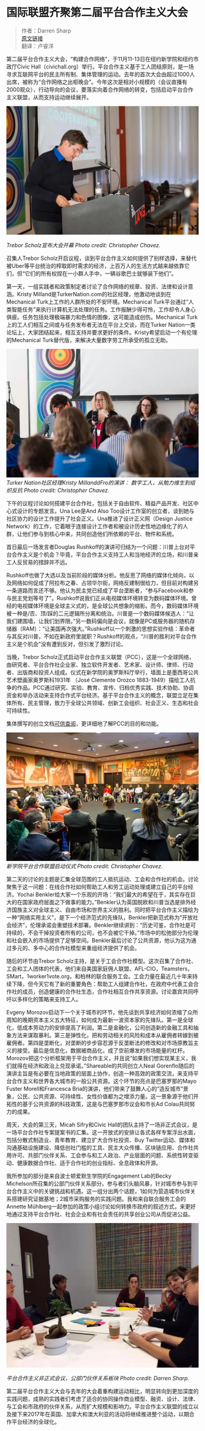 # 国际联盟齐聚第二届平台合作主义大会

> 作者：Darren Sharp  
> [原文链接](http://www.shareable.net/blog/international-consortium-launched-at-second-platform-cooperativism-conference)  
> 翻译：卢睿洋



第二届平台合作主义大会，“构建合作网络”，于11月11-13日在纽约新学院和纽约市政厅Civic Hall（civichall.org）举行。平台合作主义基于工人团结原则，是一场寻求互联网平台的民主所有制、集体管理的运动。去年的首次大会由超过1000人出席，被称为“合作网络之出柜晚会”。今年这次是相对小规模的（会议直播有2000观众），行动导向的会议，要落实向着合作网络的转变，包括启动平台合作主义联盟，从而支持运动继续展开。

![](/assets/3.3.1.png)

_Trebor Scholz宣布大会开幕 Photo credit: Christopher Chavez._

召集人Trebor Scholz开启议程，谈到平台合作主义如何提供了别样选择，来替代被Uber等平台统治的榨取即时需求的经济，上百万人的生活方式越来越依靠它们，但“它们的所有权捏在一小群人手中，一辆谷歌巴士就够装下他们”。

第一天，一组实践者和政策制定者讨论了合作网络的规章、投资、法律和设计意涵。Kristy Milland是TurkerNation.com的社区经理，他激动地谈到在Mechanical Turk上工作的人群所处的不安环境。Mechanical Turk平台通过“人类智能任务”来执行计算机无法处理的任务。工作报酬少得可怜，工作却令人身心俱疲。任务包括处理极端暴力和色情的图像，这可能造成创伤。Mechanical Turk上的工人们相互之间或与任务发布者无法在平台上交谈，而在Turker Nation一类论坛上，大家团结起来，相互支持并要求更好的条件。Kristy希望启动一个有伦理的Mechanical Turk替代版，来解决大量数字劳工所承受的孤立无助。

![](/assets/3.3.2.png)  
_Turker Nation社区经理Kristy MillanddFro的演讲： 数字工人，从勉力维生到组织反抗 Photo credit: Christopher Chavez._

下午的议程讨论如何搭建平台合作社，包括关于自由软件、精益产品开发、社区中心式设计的专题发言。Una Lee是And Also Too设计工作室的创立者，谈到她与社区协力的设计工作提升了社会正义。Una推进了设计正义网（Design Justice Network）的工作，它着眼于连接设计工作者和被设计历史性地边缘化了的人群，让他们参与到核心中来，共同创造他们所依赖的平台、物件和系统。

首日最后一场发言者Douglas Rushkoff的演讲可归结为一个问题：川普上台对平台合作主义是个机会？毕竟，平台合作主义支持工人和当地经济的立场，和川普亲工人反贸易的措辞并不远。

Rushkoff也做了大选以及当前阶段的媒体分析。他反思了网络的媒体化倾向，以及网络如何促成了阿拉布之春、占领华尔街，网络反建制很给力，但目前对构建另一条道路而言还不够。他认为民主党已经成了平台垄断者，“参与Facebook和参与民主党划等号了”。Rushkoff说我们正从电视媒体环境转变为数码媒体环境。曾经的电视媒体环境是全球主义式的，是全球公共想象的缩影。而今，数码媒体环境被一种是/否、顶/踩的二元逻辑所分离和统治。川普是一个数码媒体候选人：“让我们建围墙，让我们划界限。”另一数码偏向是会议，就像是PC或服务器的随机存储器（RAM）：“让美国再次强大。”Rushkoff以一个刺激的思想实验作结：革命者与其反对川普，不如在新政府里就职？Rushkoff的观点，“川普的胜利对平台合作主义是个机会”没有遭到反对，但引发了激烈讨论。

当晚，Trebor Scholz正式启动平台合作主义联盟（PCC），这是一个全球网络，由研究者、平台合作社企业家、独立软件开发者、艺术家、设计师、律师、行动者、出版商和投资人组成。仪式在新学院的奥罗斯科厅举行，墙面上是墨西哥公共艺术壁画家奥罗斯科1931年 （José Clemente Orozco 1883-1949）描绘工人抗争的作品。PCC通过研究、实验、教育、宣传、归档优秀实践、技术协助、协调资金和举办活动来支持合作式平台经济。基于平台合作主义的概念，联盟立足在集体所有、民主管理，致力于全球公共领域、创新工会组织、社会正义、生态和社会可持续性。

集体撰写的创立文档[可供查阅](https://docs.google.com/document/d/1urbTHQ3amRtlnK87cxxlRDzxzcgAfpqfqe2hzSzrKDg/edit)，更详细地了解PCC的目的和功能。

![](/assets/3.3.3.png)  
_新学院平台合作联盟启动仪式 Photo credit: Christopher Chavez._

第二天的讨论的主题是汇集全球范围的工人抵抗运动、工会和合作社的机会。讨论聚焦于这一问题：在线合作社如何帮助工人和劳工运动处理或建立自己的平台经济。Yochai Benkler给大家一个乐观的开场：“我们最大的希望在于，其实存在巨大的在国家政府层面之下做事的能力。”Benkler认为英国脱欧和川普当选是排外经济国族主义对全球主义、自由市场和世界主义的胜利。同时把平台合作主义描绘为一种“网络实用主义”，是下一个经济范式的先锋队，Benkler把新范式称为“开放社会经济”，伦理承诺会重塑技术部署。Benkler继续讲到：“历史可鉴，合作社是可持续的，不会干掉投资者所有的公司，也不会被它干掉。”市场中的松弛部分为伦理和社会嵌入的市场提供了足够空间。Benkler最后讨论了公共资源，他认为这为通过多元的、多中心的合作社模型来重组经济提供了机会。

随后的环节由Trebor Scholz主持，是关于工会合作社模型。这次召集了合作社、工会和工人团体的代表，他们来自美国家庭佣人联盟、AFL-CIO，Teamsters，SMart，1worker1vote.org，和柏林的联合服务工会。工会力量在最近几十年来持续下降，但今天它有了新的重要角色：帮助工人组建合作社，在政府中代表工会合作社的成员，创造健康的合作社生态，合作社相互合作共享资源。讨论嘉宾共同呼吁以多样化的策略来支持工人。

Evgeny Morozov启动下一个关于城市的环节，他先谈到共享经济如何浓缩了众所周知的晚期资本主义五大特征，如何成为最新一波资本家的先锋队。第一是全球化，低成本劳动力的安排提高了利润。第二是金融化，公司创造新的金融工具和抽象方法来谋取暴利。第三是弹性化，把和劳动相关的风险和成本从雇佣者转嫁到被雇佣者。第四是垄断化，对垄断的步步容忍源于反垄断法的修改和对市场原教旨主义的接受。最后是信息化，数据被商品化，成了空前爆发的市场能量的杠杆。Morozov把这个分析框架用于平台合作主义，并且说“如果我们想实现某主义，我们就得在经济和政治上兑现承诺。”Shareable的共同创立人Neal Gorenflo随后的演讲主旨是有必要在当地政策的层面上协作，创造一种高效的政策交流，来支持平台合作主义和世界各大城市的一般公共资源。这个环节的亮点是巴塞罗那的Mayo Fuster Morell和Francesca Bria的演讲，他们带来了鼓舞人心的“造反城市”景象，公民、公共资源、可持续性、女性价值都为之增添力量。这一景象源于他们开拓性的基于公共资源的科技政策，这是与巴塞罗那市议会和市长Ad Colau共同努力的成果。

周天，大会的第三天，Micah Sifry和Civic Hall的团队主持了一场非正式会议，是一场平台合作社专案提案书的汇集。这一开放式的安排让各式各样专案浮出水面，包括分散式制造业、青年教育、建立扩大合作社投资、Buy Twitter运动、媒体和沟通基础设施建设、降低创社门槛的工具、民主大众传播、区块链应用、合作社共用许可、共部门伙伴关系、工会参与和工人政治、产业层面的问题、系统性转变驱动、健康数据合作社、适于合作社的创业指标、全息政体和开源。

我所参加的部分是来自波士顿爱默生学院的Engagement Lab的Becky Michelson所召集的公部门伙伴关系部分。参与者们头脑风暴，针对城市参与到平台合作主义中的关键挑战和机遇。这一组分出两个话题，1如何为营造城市伙伴关系搭建研究证据基地；2城市采购服务的实践问题。我和来自联合服务工会的Annette Mühlberg一起参加的政策小组讨论如何转换市政府的叙述方式，来更好地通过支持平台合作社、社会企业和有社会责任的共享创业公司从而促进公益。

![](/assets/3.3.4.png)

_平台合作主义非正式会议，公部门伙伴关系板块 Photo credit: Darren Sharp._

第二届平台合作主义大会与去年的大会着重构建运动相比，明显转向到更加深度的实践问题，成熟的实践者们考虑了适合的协同操作商业模型、融资、设计、法律、与工会和市政府的伙伴关系，从而扩大规模和影响力。平台合作主义联盟的成立以及接下来2017年在英国、加拿大和澳大利亚的活动将继续推进整个运动，以期合作平台经济的全球化。

